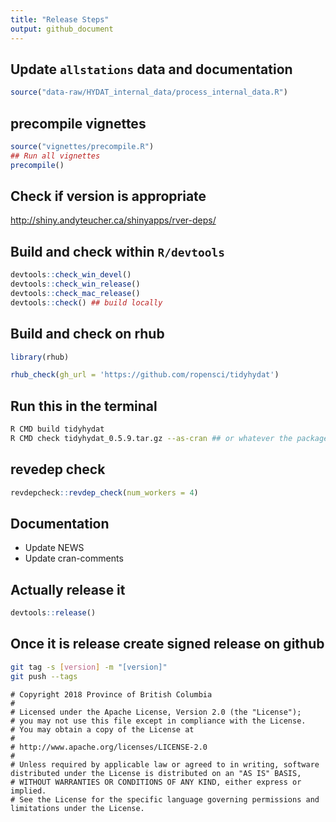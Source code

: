```yaml
---
title: "Release Steps"
output: github_document
---
```


## Update `allstations` data and documentation
```r
source("data-raw/HYDAT_internal_data/process_internal_data.R")
```

## precompile vignettes
```r
source("vignettes/precompile.R")
## Run all vignettes
precompile()
```

## Check if version is appropriate
http://shiny.andyteucher.ca/shinyapps/rver-deps/

## Build and check within `R/devtools`
```r
devtools::check_win_devel()
devtools::check_win_release()
devtools::check_mac_release()
devtools::check() ## build locally
```

## Build and check on rhub
```r
library(rhub)

rhub_check(gh_url = 'https://github.com/ropensci/tidyhydat')

```

## Run this in the terminal
```bash
R CMD build tidyhydat
R CMD check tidyhydat_0.5.9.tar.gz --as-cran ## or whatever the package name is
```

## revedep check
```r
revdepcheck::revdep_check(num_workers = 4)
```

## Documentation
- Update NEWS
- Update cran-comments

## Actually release it
```r
devtools::release()
```

## Once it is release create signed release on github
```bash
git tag -s [version] -m "[version]"
git push --tags
```

```
# Copyright 2018 Province of British Columbia
# 
# Licensed under the Apache License, Version 2.0 (the "License");
# you may not use this file except in compliance with the License.
# You may obtain a copy of the License at
# 
# http://www.apache.org/licenses/LICENSE-2.0
# 
# Unless required by applicable law or agreed to in writing, software distributed under the License is distributed on an "AS IS" BASIS,
# WITHOUT WARRANTIES OR CONDITIONS OF ANY KIND, either express or implied.
# See the License for the specific language governing permissions and limitations under the License.
```
